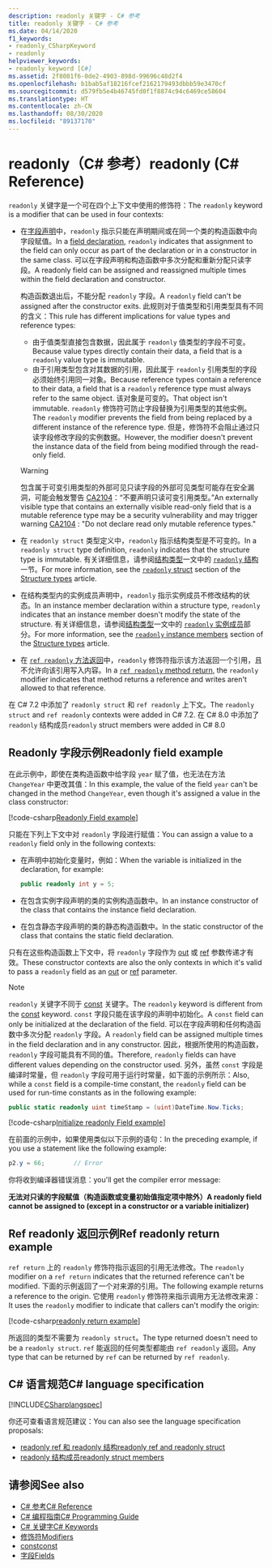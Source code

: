 ```yaml
---
description: readonly 关键字 - C# 参考
title: readonly 关键字 - C# 参考
ms.date: 04/14/2020
f1_keywords:
- readonly_CSharpKeyword
- readonly
helpviewer_keywords:
- readonly keyword [C#]
ms.assetid: 2f8081f6-0de2-4903-898d-99696c48d2f4
ms.openlocfilehash: b1bab5af18216fcef2162179493dbbb59e3470cf
ms.sourcegitcommit: d579fb5e4b46745fd0f1f8874c94c6469ce58604
ms.translationtype: HT
ms.contentlocale: zh-CN
ms.lasthandoff: 08/30/2020
ms.locfileid: "89137170"
---
```

# <a name="readonly-c-reference"></a><span data-ttu-id="91969-103">readonly（C# 参考）</span><span class="sxs-lookup"><span data-stu-id="91969-103">readonly (C# Reference)</span></span>

<span data-ttu-id="91969-104">`readonly` 关键字是一个可在四个上下文中使用的修饰符：</span><span class="sxs-lookup"><span data-stu-id="91969-104">The `readonly` keyword is a modifier that can be used in four contexts:</span></span>

- <span data-ttu-id="91969-105">在[字段声明](#readonly-field-example)中，`readonly` 指示只能在声明期间或在同一个类的构造函数中向字段赋值。</span><span class="sxs-lookup"><span data-stu-id="91969-105">In a [field declaration](#readonly-field-example), `readonly` indicates that assignment to the field can only occur as part of the declaration or in a constructor in the same class.</span></span> <span data-ttu-id="91969-106">可以在字段声明和构造函数中多次分配和重新分配只读字段。</span><span class="sxs-lookup"><span data-stu-id="91969-106">A readonly field can be assigned and reassigned multiple times within the field declaration and constructor.</span></span>
  
  <span data-ttu-id="91969-107">构造函数退出后，不能分配 `readonly` 字段。</span><span class="sxs-lookup"><span data-stu-id="91969-107">A `readonly` field can't be assigned after the constructor exits.</span></span> <span data-ttu-id="91969-108">此规则对于值类型和引用类型具有不同的含义：</span><span class="sxs-lookup"><span data-stu-id="91969-108">This rule has different implications for value types and reference types:</span></span>
  
  - <span data-ttu-id="91969-109">由于值类型直接包含数据，因此属于 `readonly` 值类型的字段不可变。</span><span class="sxs-lookup"><span data-stu-id="91969-109">Because value types directly contain their data, a field that is a  `readonly` value type is immutable.</span></span>
  - <span data-ttu-id="91969-110">由于引用类型包含对其数据的引用，因此属于 `readonly` 引用类型的字段必须始终引用同一对象。</span><span class="sxs-lookup"><span data-stu-id="91969-110">Because reference types contain a reference to their data, a field that is a `readonly` reference type must always refer to the same object.</span></span> <span data-ttu-id="91969-111">该对象是可变的。</span><span class="sxs-lookup"><span data-stu-id="91969-111">That object isn't immutable.</span></span> <span data-ttu-id="91969-112">`readonly` 修饰符可防止字段替换为引用类型的其他实例。</span><span class="sxs-lookup"><span data-stu-id="91969-112">The `readonly` modifier prevents the field from being replaced by a different instance of the reference type.</span></span> <span data-ttu-id="91969-113">但是，修饰符不会阻止通过只读字段修改字段的实例数据。</span><span class="sxs-lookup"><span data-stu-id="91969-113">However, the modifier doesn't prevent the instance data of the field from being modified through the read-only field.</span></span>

  > [!WARNING]
  > <span data-ttu-id="91969-114">包含属于可变引用类型的外部可见只读字段的外部可见类型可能存在安全漏洞，可能会触发警告 [CA2104](/visualstudio/code-quality/ca2104)：“不要声明只读可变引用类型。”</span><span class="sxs-lookup"><span data-stu-id="91969-114">An externally visible type that contains an externally visible read-only field that is a mutable reference type may be a security vulnerability and may trigger warning [CA2104](/visualstudio/code-quality/ca2104) : "Do not declare read only mutable reference types."</span></span>

- <span data-ttu-id="91969-115">在 `readonly struct` 类型定义中，`readonly` 指示结构类型是不可变的。</span><span class="sxs-lookup"><span data-stu-id="91969-115">In a `readonly struct` type definition, `readonly` indicates that the structure type is immutable.</span></span> <span data-ttu-id="91969-116">有关详细信息，请参阅[结构类型](../builtin-types/struct.md)一文中的 [`readonly` 结构](../builtin-types/struct.md#readonly-struct)一节。</span><span class="sxs-lookup"><span data-stu-id="91969-116">For more information, see the [`readonly` struct](../builtin-types/struct.md#readonly-struct) section of the [Structure types](../builtin-types/struct.md) article.</span></span>
- <span data-ttu-id="91969-117">在结构类型内的实例成员声明中，`readonly` 指示实例成员不修改结构的状态。</span><span class="sxs-lookup"><span data-stu-id="91969-117">In an instance member declaration within a structure type, `readonly` indicates that an instance member doesn't modify the state of the structure.</span></span> <span data-ttu-id="91969-118">有关详细信息，请参阅[结构类型](../builtin-types/struct.md)一文中的 [`readonly` 实例成员](../builtin-types/struct.md#readonly-instance-members)部分。</span><span class="sxs-lookup"><span data-stu-id="91969-118">For more information, see the [`readonly` instance members](../builtin-types/struct.md#readonly-instance-members) section of the [Structure types](../builtin-types/struct.md) article.</span></span>
- <span data-ttu-id="91969-119">在 [`ref readonly` 方法返回](#ref-readonly-return-example)中，`readonly` 修饰符指示该方法返回一个引用，且不允许向该引用写入内容。</span><span class="sxs-lookup"><span data-stu-id="91969-119">In a [`ref readonly` method return](#ref-readonly-return-example), the `readonly` modifier indicates that method returns a reference and writes aren't allowed to that reference.</span></span>

<span data-ttu-id="91969-120">在 C# 7.2 中添加了 `readonly struct` 和 `ref readonly` 上下文。</span><span class="sxs-lookup"><span data-stu-id="91969-120">The `readonly struct` and `ref readonly` contexts were added in C# 7.2.</span></span> <span data-ttu-id="91969-121">在 C# 8.0 中添加了 `readonly` 结构成员</span><span class="sxs-lookup"><span data-stu-id="91969-121">`readonly` struct members were added in C# 8.0</span></span>

## <a name="readonly-field-example"></a><span data-ttu-id="91969-122">Readonly 字段示例</span><span class="sxs-lookup"><span data-stu-id="91969-122">Readonly field example</span></span>

<span data-ttu-id="91969-123">在此示例中，即使在类构造函数中给字段 `year` 赋了值，也无法在方法 `ChangeYear` 中更改其值：</span><span class="sxs-lookup"><span data-stu-id="91969-123">In this example, the value of the field `year` can't be changed in the method `ChangeYear`, even though it's assigned a value in the class constructor:</span></span>

[!code-csharp[Readonly Field example](snippets/ReadonlyKeywordExamples.cs#ReadonlyField)]

<span data-ttu-id="91969-124">只能在下列上下文中对 `readonly` 字段进行赋值：</span><span class="sxs-lookup"><span data-stu-id="91969-124">You can assign a value to a `readonly` field only in the following contexts:</span></span>

- <span data-ttu-id="91969-125">在声明中初始化变量时，例如：</span><span class="sxs-lookup"><span data-stu-id="91969-125">When the variable is initialized in the declaration, for example:</span></span>

  ```csharp
  public readonly int y = 5;
  ```

- <span data-ttu-id="91969-126">在包含实例字段声明的类的实例构造函数中。</span><span class="sxs-lookup"><span data-stu-id="91969-126">In an instance constructor of the class that contains the instance field declaration.</span></span>
- <span data-ttu-id="91969-127">在包含静态字段声明的类的静态构造函数中。</span><span class="sxs-lookup"><span data-stu-id="91969-127">In the static constructor of the class that contains the static field declaration.</span></span>

<span data-ttu-id="91969-128">只有在这些构造函数上下文中，将 `readonly` 字段作为 [out](out-parameter-modifier.md) 或 [ref](ref.md) 参数传递才有效。</span><span class="sxs-lookup"><span data-stu-id="91969-128">These constructor contexts are also the only contexts in which it's valid to pass a `readonly` field as an [out](out-parameter-modifier.md) or [ref](ref.md) parameter.</span></span>

> [!NOTE]
> <span data-ttu-id="91969-129">`readonly` 关键字不同于 [const](const.md) 关键字。</span><span class="sxs-lookup"><span data-stu-id="91969-129">The `readonly` keyword is different from the [const](const.md) keyword.</span></span> <span data-ttu-id="91969-130">`const` 字段只能在该字段的声明中初始化。</span><span class="sxs-lookup"><span data-stu-id="91969-130">A `const` field can only be initialized at the declaration of the field.</span></span> <span data-ttu-id="91969-131">可以在字段声明和任何构造函数中多次分配 `readonly` 字段。</span><span class="sxs-lookup"><span data-stu-id="91969-131">A `readonly` field can be assigned multiple times in the field declaration and in any constructor.</span></span> <span data-ttu-id="91969-132">因此，根据所使用的构造函数，`readonly` 字段可能具有不同的值。</span><span class="sxs-lookup"><span data-stu-id="91969-132">Therefore, `readonly` fields can have different values depending on the constructor used.</span></span> <span data-ttu-id="91969-133">另外，虽然 `const` 字段是编译时常量，但 `readonly` 字段可用于运行时常量，如下面的示例所示：</span><span class="sxs-lookup"><span data-stu-id="91969-133">Also, while a `const` field is a compile-time constant, the `readonly` field can be used for run-time constants as in the following example:</span></span>
>
> ```csharp
> public static readonly uint timeStamp = (uint)DateTime.Now.Ticks;
> ```

[!code-csharp[Initialize readonly Field example](snippets/ReadonlyKeywordExamples.cs#InitReadonlyField)]

<span data-ttu-id="91969-134">在前面的示例中，如果使用类似以下示例的语句：</span><span class="sxs-lookup"><span data-stu-id="91969-134">In the preceding example, if you use a statement like the following example:</span></span>

```csharp
p2.y = 66;        // Error
```

<span data-ttu-id="91969-135">你将收到编译器错误消息：</span><span class="sxs-lookup"><span data-stu-id="91969-135">you'll get the compiler error message:</span></span>

<span data-ttu-id="91969-136">**无法对只读的字段赋值（构造函数或变量初始值指定项中除外）**</span><span class="sxs-lookup"><span data-stu-id="91969-136">**A readonly field cannot be assigned to (except in a constructor or a variable initializer)**</span></span>

## <a name="ref-readonly-return-example"></a><span data-ttu-id="91969-137">Ref readonly 返回示例</span><span class="sxs-lookup"><span data-stu-id="91969-137">Ref readonly return example</span></span>

<span data-ttu-id="91969-138">`ref return` 上的 `readonly` 修饰符指示返回的引用无法修改。</span><span class="sxs-lookup"><span data-stu-id="91969-138">The `readonly` modifier on a `ref return` indicates that the returned reference can't be modified.</span></span> <span data-ttu-id="91969-139">下面的示例返回了一个对来源的引用。</span><span class="sxs-lookup"><span data-stu-id="91969-139">The following example returns a reference to the origin.</span></span> <span data-ttu-id="91969-140">它使用 `readonly` 修饰符来指示调用方无法修改来源：</span><span class="sxs-lookup"><span data-stu-id="91969-140">It uses the `readonly` modifier to indicate that callers can't modify the origin:</span></span>

[!code-csharp[readonly return example](snippets/ReadonlyKeywordExamples.cs#ReadonlyReturn)]

<span data-ttu-id="91969-141">所返回的类型不需要为 `readonly struct`。</span><span class="sxs-lookup"><span data-stu-id="91969-141">The type returned doesn't need to be a `readonly struct`.</span></span> <span data-ttu-id="91969-142">`ref` 能返回的任何类型都能由 `ref readonly` 返回。</span><span class="sxs-lookup"><span data-stu-id="91969-142">Any type that can be returned by `ref` can be returned by `ref readonly`.</span></span>

## <a name="c-language-specification"></a><span data-ttu-id="91969-143">C# 语言规范</span><span class="sxs-lookup"><span data-stu-id="91969-143">C# language specification</span></span>

[!INCLUDE[CSharplangspec](~/includes/csharplangspec-md.md)]

<span data-ttu-id="91969-144">你还可查看语言规范建议：</span><span class="sxs-lookup"><span data-stu-id="91969-144">You can also see the language specification proposals:</span></span>

- [<span data-ttu-id="91969-145">readonly ref 和 readonly 结构</span><span class="sxs-lookup"><span data-stu-id="91969-145">readonly ref and readonly struct</span></span>](~/_csharplang/proposals/csharp-7.2/readonly-ref.md)
- [<span data-ttu-id="91969-146">readonly 结构成员</span><span class="sxs-lookup"><span data-stu-id="91969-146">readonly struct members</span></span>](~/_csharplang/proposals/csharp-8.0/readonly-instance-members.md)

## <a name="see-also"></a><span data-ttu-id="91969-147">请参阅</span><span class="sxs-lookup"><span data-stu-id="91969-147">See also</span></span>

- [<span data-ttu-id="91969-148">C# 参考</span><span class="sxs-lookup"><span data-stu-id="91969-148">C# Reference</span></span>](../index.md)
- [<span data-ttu-id="91969-149">C# 编程指南</span><span class="sxs-lookup"><span data-stu-id="91969-149">C# Programming Guide</span></span>](../../programming-guide/index.md)
- [<span data-ttu-id="91969-150">C# 关键字</span><span class="sxs-lookup"><span data-stu-id="91969-150">C# Keywords</span></span>](index.md)
- [<span data-ttu-id="91969-151">修饰符</span><span class="sxs-lookup"><span data-stu-id="91969-151">Modifiers</span></span>](index.md)
- [<span data-ttu-id="91969-152">const</span><span class="sxs-lookup"><span data-stu-id="91969-152">const</span></span>](const.md)
- [<span data-ttu-id="91969-153">字段</span><span class="sxs-lookup"><span data-stu-id="91969-153">Fields</span></span>](../../programming-guide/classes-and-structs/fields.md)
